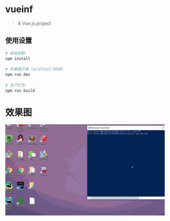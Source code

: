 # vueinf

> A Vue.js project

## 使用设置

``` bash
# 安装依赖
npm install

# 热重载开发 localhost:8000
npm run dev

# 生产打包
npm run build
```

# 效果图

![效果图](./README/note.gif)


